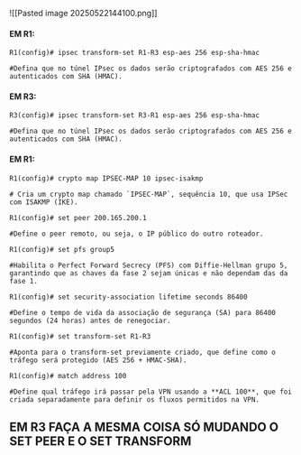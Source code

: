 
![[Pasted image 20250522144100.png]]


#### EM R1:

```
R1(config)# ipsec transform-set R1-R3 esp-aes 256 esp-sha-hmac

#Defina que no túnel IPsec os dados serão criptografados com AES 256 e autenticados com SHA (HMAC).
```

#### EM R3:

```
R3(config)# ipsec transform-set R3-R1 esp-aes 256 esp-sha-hmac

#Defina que no túnel IPsec os dados serão criptografados com AES 256 e autenticados com SHA (HMAC).
```

#### EM R1:

```
R1(config)# crypto map IPSEC-MAP 10 ipsec-isakmp

# Cria um crypto map chamado `IPSEC-MAP`, sequência 10, que usa IPSec com ISAKMP (IKE).
```

```
R1(config)# set peer 200.165.200.1

#Define o peer remoto, ou seja, o IP público do outro roteador.
```

```
R1(config)# set pfs group5

#Habilita o Perfect Forward Secrecy (PFS) com Diffie-Hellman grupo 5, garantindo que as chaves da fase 2 sejam únicas e não dependam das da fase 1.
```

```
R1(config)# set security-association lifetime seconds 86400

#Define o tempo de vida da associação de segurança (SA) para 86400 segundos (24 horas) antes de renegociar.
```

```
R1(config)# set transform-set R1-R3

#Aponta para o transform-set previamente criado, que define como o tráfego será protegido (AES 256 + HMAC-SHA).
```

```
R1(config)# match address 100

#Define qual tráfego irá passar pela VPN usando a **ACL 100**, que foi criada separadamente para definir os fluxos permitidos na VPN.
```

## EM R3 FAÇA A MESMA COISA SÓ MUDANDO O SET PEER E O SET TRANSFORM


